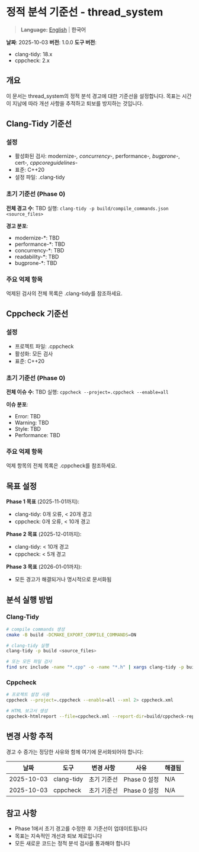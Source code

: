 # 정적 분석 기준선 - thread_system

> **Language:** [English](STATIC_ANALYSIS_BASELINE.md) | **한국어**

**날짜**: 2025-10-03
**버전**: 1.0.0
**도구 버전**:
- clang-tidy: 18.x
- cppcheck: 2.x

## 개요

이 문서는 thread_system의 정적 분석 경고에 대한 기준선을 설정합니다.
목표는 시간이 지남에 따라 개선 사항을 추적하고 퇴보를 방지하는 것입니다.

## Clang-Tidy 기준선

### 설정
- 활성화된 검사: modernize-*, concurrency-*, performance-*, bugprone-*, cert-*, cppcoreguidelines-*
- 표준: C++20
- 설정 파일: .clang-tidy

### 초기 기준선 (Phase 0)

**전체 경고 수**: TBD
실행: `clang-tidy -p build/compile_commands.json <source_files>`

**경고 분포**:
- modernize-*: TBD
- performance-*: TBD
- concurrency-*: TBD
- readability-*: TBD
- bugprone-*: TBD

### 주요 억제 항목
억제된 검사의 전체 목록은 .clang-tidy를 참조하세요.

## Cppcheck 기준선

### 설정
- 프로젝트 파일: .cppcheck
- 활성화: 모든 검사
- 표준: C++20

### 초기 기준선 (Phase 0)

**전체 이슈 수**: TBD
실행: `cppcheck --project=.cppcheck --enable=all`

**이슈 분포**:
- Error: TBD
- Warning: TBD
- Style: TBD
- Performance: TBD

### 주요 억제 항목
억제 항목의 전체 목록은 .cppcheck를 참조하세요.

## 목표 설정

**Phase 1 목표** (2025-11-01까지):
- clang-tidy: 0개 오류, < 20개 경고
- cppcheck: 0개 오류, < 10개 경고

**Phase 2 목표** (2025-12-01까지):
- clang-tidy: < 10개 경고
- cppcheck: < 5개 경고

**Phase 3 목표** (2026-01-01까지):
- 모든 경고가 해결되거나 명시적으로 문서화됨

## 분석 실행 방법

### Clang-Tidy
```bash
# compile commands 생성
cmake -B build -DCMAKE_EXPORT_COMPILE_COMMANDS=ON

# clang-tidy 실행
clang-tidy -p build <source_files>

# 또는 모든 파일 검사
find src include -name "*.cpp" -o -name "*.h" | xargs clang-tidy -p build
```

### Cppcheck
```bash
# 프로젝트 설정 사용
cppcheck --project=.cppcheck --enable=all --xml 2> cppcheck.xml

# HTML 보고서 생성
cppcheck-htmlreport --file=cppcheck.xml --report-dir=build/cppcheck-report
```

## 변경 사항 추적

경고 수 증가는 정당한 사유와 함께 여기에 문서화되어야 합니다:

| 날짜 | 도구 | 변경 사항 | 사유 | 해결됨 |
|------|------|--------|--------|----------|
| 2025-10-03 | clang-tidy | 초기 기준선 | Phase 0 설정 | N/A |
| 2025-10-03 | cppcheck | 초기 기준선 | Phase 0 설정 | N/A |

## 참고 사항

- Phase 1에서 초기 경고를 수정한 후 기준선이 업데이트됩니다
- 목표는 지속적인 개선과 퇴보 제로입니다
- 모든 새로운 코드는 정적 분석 검사를 통과해야 합니다
